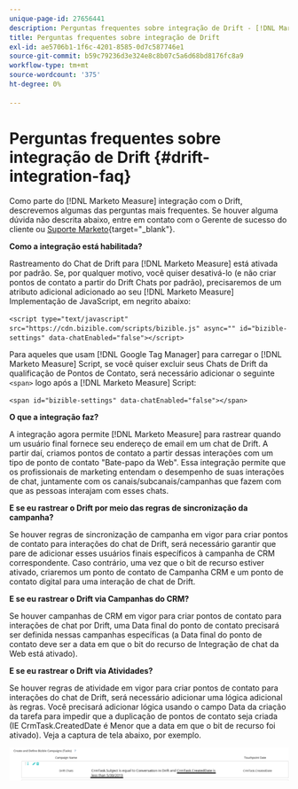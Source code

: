 ```yaml
---
unique-page-id: 27656441
description: Perguntas frequentes sobre integração de Drift - [!DNL Marketo Measure] - Documentação do produto
title: Perguntas frequentes sobre integração de Drift
exl-id: ae5706b1-1f6c-4201-8585-0d7c587746e1
source-git-commit: b59c79236d3e324e8c8b07c5a6d68bd8176fc8a9
workflow-type: tm+mt
source-wordcount: '375'
ht-degree: 0%

---
```


# Perguntas frequentes sobre integração de Drift {#drift-integration-faq}

Como parte do [!DNL Marketo Measure] integração com o Drift, descrevemos algumas das perguntas mais frequentes. Se houver alguma dúvida não descrita abaixo, entre em contato com o Gerente de sucesso do cliente ou [Suporte Marketo](https://nation.marketo.com/t5/support/ct-p/Support){target=&quot;_blank&quot;}.

**Como a integração está habilitada?**

Rastreamento do Chat de Drift para [!DNL Marketo Measure] está ativada por padrão. Se, por qualquer motivo, você quiser desativá-lo (e não criar pontos de contato a partir do Drift Chats por padrão), precisaremos de um atributo adicional adicionado ao seu [!DNL Marketo Measure] Implementação de JavaScript, em negrito abaixo:

`<script type="text/javascript" src="https://cdn.bizible.com/scripts/bizible.js" async="" id="bizible-settings" data-chatEnabled="false"></script>`

Para aqueles que usam [!DNL Google Tag Manager] para carregar o [!DNL Marketo Measure] Script, se você quiser excluir seus Chats de Drift da qualificação de Pontos de Contato, será necessário adicionar o seguinte `<span>` logo após a [!DNL Marketo Measure] Script:

`<span id="bizible-settings" data-chatEnabled="false"></span>`

**O que a integração faz?**

A integração agora permite [!DNL Marketo Measure] para rastrear quando um usuário final fornece seu endereço de email em um chat de Drift. A partir daí, criamos pontos de contato a partir dessas interações com um tipo de ponto de contato &quot;Bate-papo da Web&quot;. Essa integração permite que os profissionais de marketing entendam o desempenho de suas interações de chat, juntamente com os canais/subcanais/campanhas que fazem com que as pessoas interajam com esses chats.

**E se eu rastrear o Drift por meio das regras de sincronização da campanha?**

Se houver regras de sincronização de campanha em vigor para criar pontos de contato para interações do chat de Drift, será necessário garantir que pare de adicionar esses usuários finais específicos à campanha de CRM correspondente. Caso contrário, uma vez que o bit de recurso estiver ativado, criaremos um ponto de contato de Campanha CRM e um ponto de contato digital para uma interação de chat de Drift.

**E se eu rastrear o Drift via Campanhas do CRM?**

Se houver campanhas de CRM em vigor para criar pontos de contato para interações de chat por Drift, uma Data final do ponto de contato precisará ser definida nessas campanhas específicas (a Data final do ponto de contato deve ser a data em que o bit do recurso de Integração de chat da Web está ativado).

**E se eu rastrear o Drift via Atividades?**

Se houver regras de atividade em vigor para criar pontos de contato para interações do chat de Drift, será necessário adicionar uma lógica adicional às regras. Você precisará adicionar lógica usando o campo Data da criação da tarefa para impedir que a duplicação de pontos de contato seja criada (IE CrmTask.CreatedDate é Menor que a data em que o bit de recurso foi ativado). Veja a captura de tela abaixo, por exemplo.

![](assets/activity-rule-drift.png)
